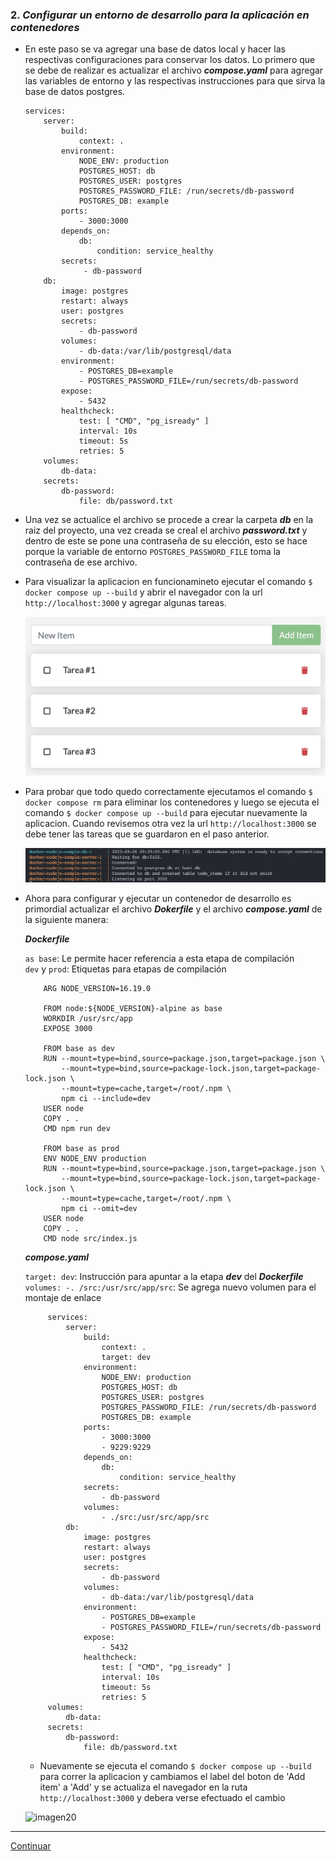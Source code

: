 ### 2. ___Configurar un entorno de desarrollo para la aplicación en contenedores___
   
   - En este paso se va agregar una base de datos local y hacer las respectivas configuraciones para conservar los datos. Lo primero que se debe de realizar es actualizar el archivo ***compose.yaml*** para agregar las variables de entorno y las  respectivas instrucciones para que sirva la base de datos postgres.
  
        ~~~
        services:
            server:
                build:
                    context: .
                environment:
                    NODE_ENV: production
                    POSTGRES_HOST: db
                    POSTGRES_USER: postgres
                    POSTGRES_PASSWORD_FILE: /run/secrets/db-password
                    POSTGRES_DB: example
                ports:
                    - 3000:3000
                depends_on:
                    db:
                        condition: service_healthy
                secrets:
                     - db-password
            db:
                image: postgres
                restart: always
                user: postgres
                secrets:
                    - db-password
                volumes:
                    - db-data:/var/lib/postgresql/data
                environment:
                    - POSTGRES_DB=example
                    - POSTGRES_PASSWORD_FILE=/run/secrets/db-password
                expose:
                    - 5432
                healthcheck:
                    test: [ "CMD", "pg_isready" ]
                    interval: 10s
                    timeout: 5s
                    retries: 5
            volumes:
                db-data:
            secrets:
                db-password:
                    file: db/password.txt
        ~~~  


- Una vez se actualice el archivo se procede a crear la carpeta ***db*** en la raiz del proyecto, una vez creada se creal el archivo ***password.txt*** y dentro de este se pone una contraseña de su elección, esto se hace porque la variable de entorno `POSTGRES_PASSWORD_FILE` toma la contraseña de ese archivo.
  
- Para visualizar la aplicacion en funcionamineto ejecutar el comando `$ docker compose up --build` y abrir el navegador con la url `http://localhost:3000` y agregar algunas tareas.
        <p align="left"><img src="../../assets/img/img_ge_docker_18.png" alt="imagen18" width="500"/></p>
- Para probar que todo quedo correctamente ejecutamos el comando `$ docker compose rm` para eliminar los contenedores y luego se ejecuta el comando `$ docker compose up --build` para ejecutar nuevamente la aplicacion. Cuando revisemos otra vez la url `http://localhost:3000` se debe tener las tareas que se guardaron en el paso anterior.  
  <p align="left"><img src="../../assets/img/img_ge_docker_19.png" alt="imagen19"/></p>
  
- Ahora para configurar y ejecutar un contenedor de desarrollo es primordial actualizar el archivo ***Dokerfile*** y el archivo ***compose.yaml*** de la siguiente manera:

    ***Dockerfile***

    `as base`: Le permite hacer referencia a esta etapa de compilación  
    `dev` y `prod`: Etiquetas para etapas de compilación

    ~~~
        ARG NODE_VERSION=16.19.0

        FROM node:${NODE_VERSION}-alpine as base
        WORKDIR /usr/src/app
        EXPOSE 3000

        FROM base as dev
        RUN --mount=type=bind,source=package.json,target=package.json \
            --mount=type=bind,source=package-lock.json,target=package-lock.json \
            --mount=type=cache,target=/root/.npm \
            npm ci --include=dev
        USER node
        COPY . .
        CMD npm run dev

        FROM base as prod
        ENV NODE_ENV production
        RUN --mount=type=bind,source=package.json,target=package.json \
            --mount=type=bind,source=package-lock.json,target=package-lock.json \
            --mount=type=cache,target=/root/.npm \
            npm ci --omit=dev
        USER node
        COPY . .
        CMD node src/index.js
    ~~~

  ***compose.yaml***  

  `target: dev`: Instrucción para apuntar a la etapa ***dev*** del ***Dockerfile***  
  `volumes: -. /src:/usr/src/app/src`: Se agrega nuevo volumen para el montaje de enlace

   ~~~
        services:
            server:
                build:
                    context: .
                    target: dev
                environment:
                    NODE_ENV: production
                    POSTGRES_HOST: db
                    POSTGRES_USER: postgres
                    POSTGRES_PASSWORD_FILE: /run/secrets/db-password
                    POSTGRES_DB: example
                ports:
                    - 3000:3000
                    - 9229:9229
                depends_on:
                    db:
                        condition: service_healthy
                secrets:
                    - db-password
                volumes:
                    - ./src:/usr/src/app/src
            db:
                image: postgres
                restart: always
                user: postgres
                secrets:
                    - db-password
                volumes:
                    - db-data:/var/lib/postgresql/data
                environment:
                    - POSTGRES_DB=example
                    - POSTGRES_PASSWORD_FILE=/run/secrets/db-password
                expose:
                    - 5432
                healthcheck:
                    test: [ "CMD", "pg_isready" ]
                    interval: 10s
                    timeout: 5s
                    retries: 5
        volumes:
            db-data:
        secrets:
            db-password:
                file: db/password.txt
    ~~~

    - Nuevamente se ejecuta el comando `$ docker compose up --build` para correr la aplicacion y cambiamos el label del boton de 'Add item' a 'Add' y se actualiza el navegador en la ruta `http://localhost:3000` y debera verse efectuado el cambio
    <p align="left"><img src="../../assets/img/img_ge_docker_20.png" alt="imagen20" width="500"/></p>
  
--- 

[Continuar](https://github.com/CindyFonck/Devops_23/blob/main/GermanBejarano/Docker_Language/Part3.md)
